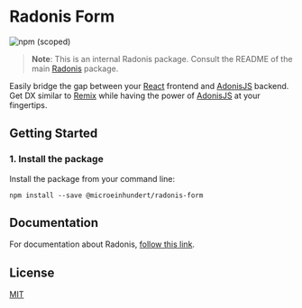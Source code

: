 # Radonis Form

![npm (scoped)](https://img.shields.io/npm/v/@microeinhundert/radonis-form)

> **Note**: This is an internal Radonis package. Consult the README of the main [Radonis](https://github.com/microeinhundert/radonis/tree/main/packages/radonis) package.

Easily bridge the gap between your [React](https://reactjs.org/) frontend and [AdonisJS](https://adonisjs.com/) backend.
Get DX similar to [Remix](https://remix.run/) while having the power of [AdonisJS](https://adonisjs.com/) at your fingertips.

## Getting Started

### 1. Install the package

Install the package from your command line:

```console
npm install --save @microeinhundert/radonis-form
```

## Documentation

For documentation about Radonis, [follow this link](https://github.com/microeinhundert/radonis/tree/main/documentation/index.md).

## License

[MIT](LICENSE)

